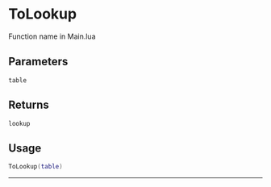 # ToLookup
Function name in Main.lua
## Parameters
`table`
## Returns
`lookup`
## Usage
```lua
ToLookup(table)
```
---
